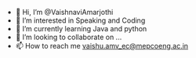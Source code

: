 - 👋 Hi, I’m @VaishnaviAmarjothi
- 👀 I’m interested in Speaking and Coding
- 🌱 I’m currently learning Java and python
- 💞️ I’m looking to collaborate on ...
- 📫 How to reach me vaishu.amv_ec@mepcoeng.ac.in

<!---
VaishnaviAmarjothi/VaishnaviAmarjothi is a ✨ special ✨ repository because its `README.md` (this file) appears on your GitHub profile.
You can click the Preview link to take a look at your changes.
--->
